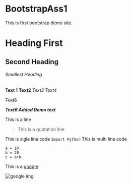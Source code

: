 # BootstrapAss1
This is first bootstrap demo site.
# Heading First
## Second Heading
###### Smallest Heading


**Text 1** 
__Text2__
*Text3*
_Text4_

~~Text5~~

***Text6 Added
Demo text***

This is a line
> This is a quotation line

This is sigle line code
`Import Python`
This is multi line code
```
a = 10
b = 20
c = a+b
```

This is a [google](https://www.google.com)

![google img](https://www.google.com/images/branding/googlelogo/2x/googlelogo_color_92x30dp.png)

